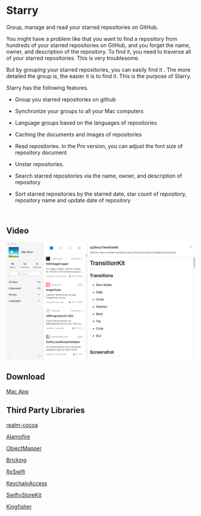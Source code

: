 # Starry
Group, manage and read your starred repositories on GitHub. 

You might have a problem like that you want to find a repository from hundreds of your starred repositories on GitHub, and you forget the name, owner, and description of the repository. To find it, you need to traverse all of your starred repositories. This is very troublesome. 

But by grouping your starred repositories, you can easily find it . The more detailed the group is, the easier it is to find it. This is the purpose of Starry.

 Starry has the following features.

* Group you starred repositories on github

* Synchronize your groups to all your Mac computers

* Language groups based on the languages of repositories

* Caching the documents and images of repositories

* Read repositories. In the Pro version, you can adjust the font size of repository document

* Unstar repositories.

* Search starred repositories via the name, owner, and description of repository

* Sort starred repositories by the starred date, star count of repository, repository name and update date of repository

  ​

## Video

[![Starry](screenshot.png)](video.mp4)



## Download

[Mac App](https://itunes.apple.com/us/app/starry/id1281893044)



## Third Party Libraries

[realm-cocoa](https://github.com/realm/realm-cocoa)

[Alamofire](https://github.com/Alamofire/Alamofire)

[ObjectMapper](https://github.com/Hearst-DD/ObjectMapper)

[Bricking](https://github.com/cp3hnu/Bricking)

[RxSwift](https://github.com/ReactiveX/RxSwift)

[KeychainAccess](https://github.com/kishikawakatsumi/KeychainAccess)

[SwiftyStoreKit](https://github.com/bizz84/SwiftyStoreKit)

[Kingfisher](https://github.com/onevcat/Kingfisher)